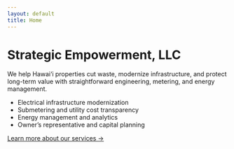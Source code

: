```yaml
---
layout: default
title: Home
---
```


# Strategic Empowerment, LLC

We help Hawai‘i properties cut waste, modernize infrastructure, and protect long-term value with straightforward engineering, metering, and energy management.

- Electrical infrastructure modernization  
- Submetering and utility cost transparency  
- Energy management and analytics  
- Owner’s representative and capital planning  

[Learn more about our services →](services.md)
